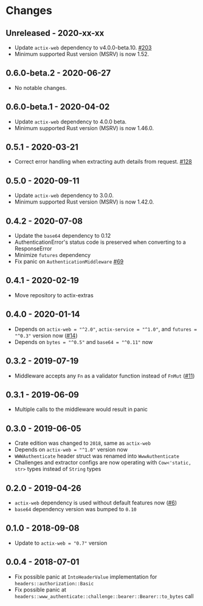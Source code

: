 # Changes

## Unreleased - 2020-xx-xx
* Update `actix-web` dependency to v4.0.0-beta.10. [#203]
* Minimum supported Rust version (MSRV) is now 1.52.

[#203]: https://github.com/actix/actix-extras/pull/203


## 0.6.0-beta.2 - 2020-06-27
* No notable changes.


## 0.6.0-beta.1 - 2020-04-02
* Update `actix-web` dependency to 4.0.0 beta.
* Minimum supported Rust version (MSRV) is now 1.46.0.


## 0.5.1 - 2020-03-21
* Correct error handling when extracting auth details from request. [#128]

[#128]: https://github.com/actix/actix-extras/pull/128


## 0.5.0 - 2020-09-11
* Update `actix-web` dependency to 3.0.0.
* Minimum supported Rust version (MSRV) is now 1.42.0.


## 0.4.2 - 2020-07-08
- Update the `base64` dependency to 0.12
- AuthenticationError's status code is preserved when converting to a ResponseError
- Minimize `futures` dependency
- Fix panic on `AuthenticationMiddleware` [#69]

[#69]: https://github.com/actix/actix-web-httpauth/pull/69


## 0.4.1 - 2020-02-19
- Move repository to actix-extras


## 0.4.0 - 2020-01-14
- Depends on `actix-web = "^2.0"`, `actix-service = "^1.0"`, and `futures = "^0.3"` version now ([#14])
- Depends on `bytes = "^0.5"` and `base64 = "^0.11"` now

[#14]: https://github.com/actix/actix-web-httpauth/pull/14


## 0.3.2 - 2019-07-19
- Middleware accepts any `Fn` as a validator function instead of `FnMut` ([#11](https://github.com/actix/actix-web-httpauth/pull/11))


## 0.3.1 - 2019-06-09
- Multiple calls to the middleware would result in panic


## 0.3.0 - 2019-06-05
- Crate edition was changed to `2018`, same as `actix-web`
- Depends on `actix-web = "^1.0"` version now
- `WWWAuthenticate` header struct was renamed into `WwwAuthenticate`
- Challenges and extractor configs are now operating with `Cow<'static, str>` types instead of `String` types


## 0.2.0 - 2019-04-26
- `actix-web` dependency is used without default features now ([#6](https://github.com/actix/actix-web-httpauth/pull/6))
- `base64` dependency version was bumped to `0.10`


## 0.1.0 - 2018-09-08
- Update to `actix-web = "0.7"` version


## 0.0.4 - 2018-07-01
- Fix possible panic at `IntoHeaderValue` implementation for `headers::authorization::Basic`
- Fix possible panic at `headers::www_authenticate::challenge::bearer::Bearer::to_bytes` call
